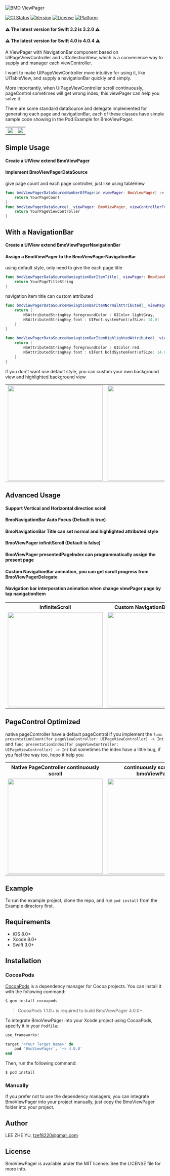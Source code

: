 ![BMO ViewPager](https://user-images.githubusercontent.com/3096210/29925792-1515c356-8e94-11e7-8a10-a166029ca9ad.png)

[![CI Status](http://img.shields.io/travis/LEE%20ZHE%20YU/BmoViewPager.svg?style=flat)](https://travis-ci.org/LEE%20ZHE%20YU/BmoViewPager)
[![Version](https://img.shields.io/cocoapods/v/BmoViewPager.svg?style=flat)](http://cocoapods.org/pods/BmoViewPager)
[![License](https://img.shields.io/cocoapods/l/BmoViewPager.svg?style=flat)](http://cocoapods.org/pods/BmoViewPager)
[![Platform](https://img.shields.io/cocoapods/p/BmoViewPager.svg?style=flat)](http://cocoapods.org/pods/BmoViewPager)

#### ⚠️ **The latest version for Swift 3.2 is 3.2.0** ⚠️ 
#### ⚠️ **The latest version for Swift 4.0 is 4.0.4** ⚠️ 

A ViewPager with NavigationBar component based on UIPageViewController and UICollectionView, which is a convenience way to supply and manager each viewController.

I want to make UIPageViewController more intuitive for using it, like UITableView, and supply a navigationBar quickly and simply.

More importantly, when UIPageViewController scroll continuously, pageControl sometimes will get wrong index, this viewPager can help you solve it.

There are some standard dataSource and delegate implemented for generating each page and navigationBar, each of these classes  have simple sample code showing in the Pod Example for BmoViewPager.

<table>
  <tr>
    <td><img src="https://user-images.githubusercontent.com/3096210/28247883-87625632-6a6c-11e7-8179-5c5ae6769a8a.PNG"></td>
    <td><img src="https://user-images.githubusercontent.com/3096210/28247886-8e348296-6a6c-11e7-8b45-037a5fa4a4df.PNG"></td> 
  </tr>
</table>

## Simple Usage
#### Create a UIView extend BmoViewPager
#### Implement BmoViewPagerDataSource
give page count and each page controller, just like using tableView
```swift
func bmoViewPagerDataSourceNumberOfPage(in viewPager: BmoViewPager) -> Int {
    return YourPageCount
}
func bmoViewPagerDataSource(_ viewPager: BmoViewPager, viewControllerForPageAt page: Int) -> UIViewController {
    return YourPageViewController
}
```

## With a NavigationBar
#### Create a UIView extend BmoViewPagerNavigationBar
#### Assign a BmoViewPager to the BmoViewPagerNavigationBar
using default style, only need to give the each page title
```swift
func bmoViewPagerDataSourceNaviagtionBarItemTitle(_ viewPager: BmoViewPager, navigationBar: BmoViewPagerNavigationBar, forPageListAt page: Int) -> String? {
    return YourPageTitleString
}
```

navigation item title can custom attributed
```swift
func bmoViewPagerDataSourceNaviagtionBarItemNormalAttributed(_ viewPager: BmoViewPager, navigationBar: BmoViewPagerNavigationBar, forPageListAt page: Int) -> [NSAttributedStringKey : Any]? {
    return [
        NSAttributedStringKey.foregroundColor : UIColor.lightGray,
        NSAttributedStringKey.font : UIFont.systemFont(ofSize: 14.0)
    ]
}
```
```swift
func bmoViewPagerDataSourceNaviagtionBarItemHighlightedAttributed(_ viewPager: BmoViewPager, navigationBar: BmoViewPagerNavigationBar, forPageListAt page: Int) -> [NSAttributedStringKey : Any]? {
    return [
        NSAttributedStringKey.foregroundColor : UIColor.red,
        NSAttributedStringKey.font : UIFont.boldSystemFont(ofSize: 14.0)
    ]
}
```

if you don't want use default style, you can custom your own background view and highlighted background view

<table>
  <tr>
    <td>
<img src="https://user-images.githubusercontent.com/3096210/28248786-fe5020a2-6a7c-11e7-9688-d43a6a0a77f2.gif" width="300">
    </td>
    <td>
<img src="https://user-images.githubusercontent.com/3096210/28248788-06deb0c6-6a7d-11e7-8d7f-27840040aaf3.gif" width="300">
    </td> 
  </tr>
</table>

## Advanced Usage
#### Support Vertical and Horizontal direction scroll
#### BmoNavigationBar Auto Focus (Default is true)
#### BmoNavigationBar Title can set normal and highlighted attributed style
#### BmoViewPager infinitScroll (Default is false)
#### BmoViewPager presentedPageIndex can programmatically assign the present page
#### Custom NavigationBar animation, you can get scroll progress from BmoViewPagerDelegate
#### Navigation bar interporation animation when change viewPager page by tap navigationItem

<table>
  <tr>
    <th>InfiniteScroll</th>
    <th>Custom NavigationBar animation</th>
  </tr>
  <tr>
    <td>
<img src="https://user-images.githubusercontent.com/3096210/28248792-0c8caf64-6a7d-11e7-9e99-9558967efe4b.gif" width="300">
    </td>
    <td>
<img src="https://user-images.githubusercontent.com/3096210/28248795-12809df4-6a7d-11e7-98f9-4c7d9f397ef1.gif" width="300">
    </td>
  </tr>
</table>

## PageControl Optimized
native pageController have a default pageControl if you implement the 
`func presentationCount(for pageViewController: UIPageViewController) -> Int` and 
`func presentationIndex(for pageViewController: UIPageViewController) -> Int`
but sometimes the index have a little bug, if you feel the way too, hope it help you

<table>
  <tr>
    <th>Native PageController continuously scroll</th>
    <th>continuously scroll using bmoViewPager</th>
  </tr>
  <tr>
    <td>
<img src="https://user-images.githubusercontent.com/3096210/28248798-16b09960-6a7d-11e7-971c-e2dc8f670735.gif" width="300">
    </td>
    <td>
<img src="https://user-images.githubusercontent.com/3096210/28248799-1b0b9050-6a7d-11e7-9dfd-160c09477c82.gif" width="300">
    </td>
  </tr>
</table>

## Example

To run the example project, clone the repo, and run `pod install` from the Example directory first.

## Requirements

- iOS 8.0+ 
- Xcode 8.0+
- Swift 3.0+

## Installation

### CocoaPods

[CocoaPods](http://cocoapods.org) is a dependency manager for Cocoa projects. You can install it with the following command:

```bash
$ gem install cocoapods
```
> CocoaPods 1.1.0+ is required to build BmoViewPager 4.0.0+.

To integrate BmoViewPager into your Xcode project using CocoaPods, specify it in your `Podfile`:

```ruby
use_frameworks!

target '<Your Target Name>' do
    pod 'BmoViewPager', '~> 4.0.0'
end
```

Then, run the following command:

```bash
$ pod install
```

### Manually

If you prefer not to use the dependency managers, you can integrate BmoViewPager into your project manually, just copy the BmoViewPager folder into your project.

## Author

LEE ZHE YU, tzef8220@gmail.com

## License

BmoViewPager is available under the MIT license. See the LICENSE file for more info.
